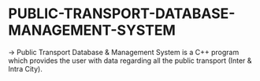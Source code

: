 # PUBLIC-TRANSPORT-DATABASE-MANAGEMENT-SYSTEM

-> 	Public Transport Database & Management System is a C++ program which provides the user with data regarding all the public transport (Inter & Intra City).
